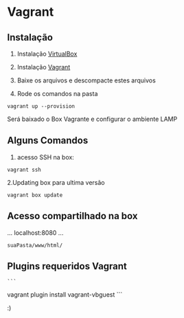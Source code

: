 Vagrant
=================

Instalação
------------

1. Instalação [VirtualBox](http://www.virtualbox.org/)

2. Instalação [Vagrant](http://www.vagrantup.com/)

3. Baixe os arquivos e descompacte estes arquivos

4. Rode os comandos na pasta 
```
vagrant up --provision
```

Será baixado o Box Vagrante e configurar o ambiente LAMP

Alguns Comandos
---------------

1. acesso SSH na box:

```
vagrant ssh
```
2.Updating box para ultima versão
```
vagrant box update
```

Acesso compartilhado na box
-------------------------
...
localhost:8080
...
```
suaPasta/www/html/
```

Plugins requeridos Vagrant
--------------------------
    ```
vagrant plugin install vagrant-vbguest
    ```

:)
